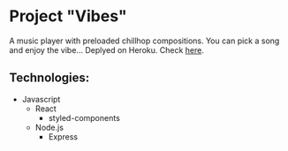 # Project "Vibes"

A music player with preloaded chillhop compositions. You can pick a song and enjoy the vibe...
Deplyed on Heroku. Check [here](https://vibes-music-player.herokuapp.com/).

## Technologies:

- Javascript
  - React
    - styled-components
  - Node.js
    - Express
